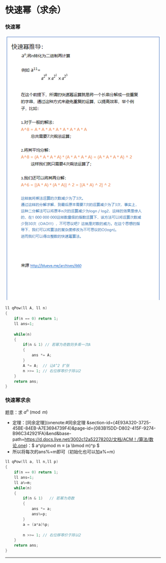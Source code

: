 # 快速幂（求余）

### 快速幂

![clip_image001-1578467764311](快速幂.assets/clip_image001-1578467764311.png)

```C++
ll qPow(ll A, ll n)
{
	if(n == 0) return 1;
	ll ans=1;
 
	while(n)
	{
		if(n & 1) // 若幂为奇数则多乘一次A
		{
			ans *= A;
		}
		A *= A;  // 让A^2 扩张
		n >>= 1; // 右位移等价于除以2
	}
	return ans;
}
```



### 快速幂求余

题意：求 $a^n \pmod m$

- 定理：[同余定理](onenote:#同余定理 &section-id={4E93A320-3725-45BE-84EB-A7E3694739F4}&page-id={083B15DD-D802-415F-9274-B96C342921FA}&end&base-path=https://d.docs.live.net/3002c12a52278202/文档/ACM！/算法/数论.one)：$ a^p\pmod m ≡ (a \bmod m)^p $
- 所以将每次的ans%=m即可（初始化也可以加a%=m）

```C++
ll qPow(ll a, ll n,ll p)
{
	if(n == 0) return 1;
	ll ans=1;
 	ll a%=m;
	while(n)
	{
		if(n & 1) 	// 若幂为奇数
		{
			ans *= a;
			ans%=p;
		}
		a = (a*a)%p;
	
		n >>= 1; // 右位移等价于除以2
	}
	return ans;
}
```

---

